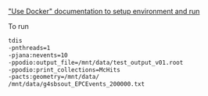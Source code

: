 ["Use Docker" documentation to setup environment and run](use_docker.md)

To run

```bash
tdis
-pnthreads=1
-pjana:nevents=10
-ppodio:output_file=/mnt/data/test_output_v01.root
-ppodio:print_collections=McHits
-pacts:geometry=/mnt/data/
/mnt/data/g4sbsout_EPCEvents_200000.txt
```
